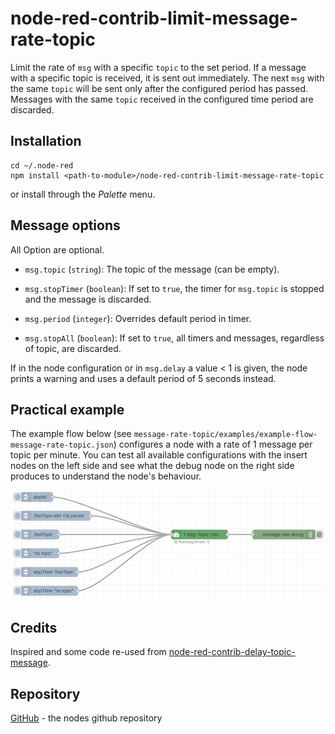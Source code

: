 # node-red-contrib-limit-message-rate-topic

Limit the rate of `msg` with a specific `topic` to the set period.
If a message with a specific topic is received, it is sent out immediately.
The next `msg` with the same `topic` will be sent only after the configured period has passed.
Messages with the same `topic` received in the configured time period are discarded.

## Installation

```
cd ~/.node-red
npm install <path-to-module>/node-red-contrib-limit-message-rate-topic
```
or install through the _Palette_ menu.

## Message options

All Option are optional.

- `msg.topic` (`string`): The topic of the message (can be empty).

- `msg.stopTimer` (`boolean`): If set to `true`, the timer for `msg.topic` is stopped and the message is discarded.

- `msg.period` (`integer`): Overrides default period in timer.

- `msg.stopAll` (`boolean`): If set to `true`, all timers and messages, regardless of topic, are discarded.

If in the node configuration or in `msg.delay` a value < 1 is given, the node prints a warning and uses a default period of 5 seconds instead.

## Practical example

The example flow below (see `message-rate-topic/examples/example-flow-message-rate-topic.json`) configures a node with a rate of 1 message per topic per minute. You can test all available configurations with the insert nodes on the left side and see what the debug node on the right side produces to understand the node's behaviour.

![](screenshot.png)

## Credits

Inspired and some code re-used from [node-red-contrib-delay-topic-message](https://flows.nodered.org/node/node-red-contrib-delay-topic-message).

## Repository

[GitHub](https://github.com/pooh42/node-red-contrib-limit-message-rate-topic) - the nodes github repository

